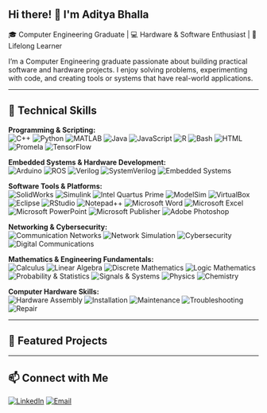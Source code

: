 ## Hi there! 👋 I'm Aditya Bhalla

🎓 Computer Engineering Graduate | 💻 Hardware & Software Enthusiast | 🚀 Lifelong Learner  

I’m a Computer Engineering graduate passionate about building practical software and hardware projects. I enjoy solving problems, experimenting with code, and creating tools or systems that have real-world applications.

---
## 🔧 Technical Skills

**Programming & Scripting:**  
![C++](https://img.shields.io/badge/C++-00599C?style=for-the-badge&logo=c%2B%2B&logoColor=white)
![Python](https://img.shields.io/badge/Python-3776AB?style=for-the-badge&logo=python&logoColor=white)
![MATLAB](https://img.shields.io/badge/MATLAB-0076A8?style=for-the-badge&logo=matlab&logoColor=white)
![Java](https://img.shields.io/badge/Java-007396?style=for-the-badge&logo=java&logoColor=white)
![JavaScript](https://img.shields.io/badge/JavaScript-F7DF1E?style=for-the-badge&logo=javascript&logoColor=black)
![R](https://img.shields.io/badge/R-276DC3?style=for-the-badge&logo=r&logoColor=white)
![Bash](https://img.shields.io/badge/Bash-4EAA25?style=for-the-badge&logo=gnu-bash&logoColor=white)
![HTML](https://img.shields.io/badge/HTML-E34F26?style=for-the-badge&logo=html5&logoColor=white)
![Promela](https://img.shields.io/badge/Promela-000000?style=for-the-badge&logoColor=white)
![TensorFlow](https://img.shields.io/badge/TensorFlow-FF6F00?style=for-the-badge&logo=tensorflow&logoColor=white)

**Embedded Systems & Hardware Development:**  
![Arduino](https://img.shields.io/badge/Arduino-00979D?style=for-the-badge&logo=arduino&logoColor=white)
![ROS](https://img.shields.io/badge/ROS-22314E?style=for-the-badge&logo=robot-operating-system&logoColor=white)
![Verilog](https://img.shields.io/badge/Verilog-FF2F00?style=for-the-badge&logoColor=white)
![SystemVerilog](https://img.shields.io/badge/SystemVerilog-FF2F00?style=for-the-badge&logoColor=white)
![Embedded Systems](https://img.shields.io/badge/Embedded_Systems-6E48AA?style=for-the-badge&logoColor=white) 

**Software Tools & Platforms:**  
![SolidWorks](https://img.shields.io/badge/SolidWorks-0072C6?style=for-the-badge&logoColor=white)
![Simulink](https://img.shields.io/badge/Simulink-0076A8?style=for-the-badge&logoColor=white)
![Intel Quartus Prime](https://img.shields.io/badge/Intel_Quartus-0071C5?style=for-the-badge&logoColor=white)
![ModelSim](https://img.shields.io/badge/ModelSim-1E1E1E?style=for-the-badge&logoColor=white)
![VirtualBox](https://img.shields.io/badge/VirtualBox-183A61?style=for-the-badge&logo=virtualbox&logoColor=white)
![Eclipse](https://img.shields.io/badge/Eclipse-2C2255?style=for-the-badge&logo=eclipse&logoColor=white)
![RStudio](https://img.shields.io/badge/RStudio-75AADB?style=for-the-badge&logo=rstudio&logoColor=white)
![Notepad++](https://img.shields.io/badge/Notepad++-009933?style=for-the-badge&logo=notepad%2B%2B&logoColor=white)
![Microsoft Word](https://img.shields.io/badge/Microsoft_Word-2B579A?style=for-the-badge&logo=microsoft-word&logoColor=white)
![Microsoft Excel](https://img.shields.io/badge/Microsoft_Excel-217346?style=for-the-badge&logo=microsoft-excel&logoColor=white)
![Microsoft PowerPoint](https://img.shields.io/badge/Microsoft_PowerPoint-D24726?style=for-the-badge&logo=microsoft-powerpoint&logoColor=white)
![Microsoft Publisher](https://img.shields.io/badge/Microsoft_Publisher-183A61?style=for-the-badge&logo=microsoft-office&logoColor=white)
![Adobe Photoshop](https://img.shields.io/badge/Adobe_Photoshop-31A8FF?style=for-the-badge&logo=adobe-photoshop&logoColor=white)

**Networking & Cybersecurity:**  
![Communication Networks](https://img.shields.io/badge/Comm_Networks-0078D6?style=for-the-badge&logoColor=white)
![Network Simulation](https://img.shields.io/badge/Packet_Tracer-F05032?style=for-the-badge&logoColor=white)
![Cybersecurity](https://img.shields.io/badge/Cybersecurity-1E1E1E?style=for-the-badge&logoColor=white)
![Digital Communications](https://img.shields.io/badge/Digital_Comms-6E48AA?style=for-the-badge&logoColor=white)

**Mathematics & Engineering Fundamentals:**  
![Calculus](https://img.shields.io/badge/Calculus-FF6F61?style=for-the-badge&logoColor=white)
![Linear Algebra](https://img.shields.io/badge/Linear_Algebra-FF6F61?style=for-the-badge&logoColor=white)
![Discrete Mathematics](https://img.shields.io/badge/Discrete_Math-FF6F61?style=for-the-badge&logoColor=white)
![Logic Mathematics](https://img.shields.io/badge/Logic_Math-FF6F61?style=for-the-badge&logoColor=white)
![Probability & Statistics](https://img.shields.io/badge/Probability_&_Statistics-FF6F61?style=for-the-badge&logoColor=white)
![Signals & Systems](https://img.shields.io/badge/Signals_&_Systems-FF6F61?style=for-the-badge&logoColor=white)
![Physics](https://img.shields.io/badge/Physics-FF6F61?style=for-the-badge&logoColor=white)
![Chemistry](https://img.shields.io/badge/Chemistry-FF6F61?style=for-the-badge&logoColor=white)

**Computer Hardware Skills:**  
![Hardware Assembly](https://img.shields.io/badge/Assembly-0078D6?style=for-the-badge&logoColor=white)
![Installation](https://img.shields.io/badge/Installation-0078D6?style=for-the-badge&logoColor=white)
![Maintenance](https://img.shields.io/badge/Maintenance-0078D6?style=for-the-badge&logoColor=white)
![Troubleshooting](https://img.shields.io/badge/Troubleshooting-0078D6?style=for-the-badge&logoColor=white)
![Repair](https://img.shields.io/badge/Repair-0078D6?style=for-the-badge&logoColor=white)

---
## 🌟 Featured Projects

---
## 📫 Connect with Me

[![LinkedIn](https://img.shields.io/badge/LinkedIn-0A66C2?style=for-the-badge&logo=linkedin&logoColor=white)](https://www.linkedin.com/in/aditya-bhalla99/)
[![Email](https://img.shields.io/badge/Email-D14836?style=for-the-badge&logo=gmail&logoColor=white)](mailto:adityabhalla225@gmail.com)


<!--
**adityabhalla-dev/adityabhalla-dev** is a ✨ _special_ ✨ repository because its `README.md` (this file) appears on your GitHub profile.

Here are some ideas to get you started:

- 🔭 I’m currently working on ...
- 🌱 I’m currently learning ...
- 👯 I’m looking to collaborate on ...
- 🤔 I’m looking for help with ...
- 💬 Ask me about ...
- 📫 How to reach me: ...
- 😄 Pronouns: ...
- ⚡ Fun fact: ...
-->
